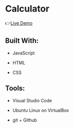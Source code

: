 # Calculator

:point_right:[Live Demo](https://isabelleann.github.io/Calculator/)

## Built With:

- JavaScript

- HTML

- CSS

## Tools:

- Visual Studio Code

- Ubuntu Linux on VirtualBox

- git + Github
